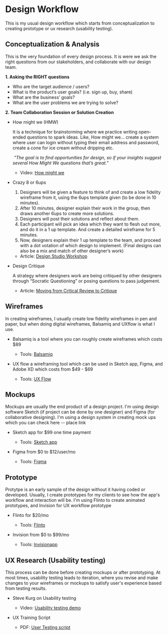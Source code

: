 # Design Workflow

This is my usual design workflow which starts from conceptualization to creating prototype or ux research (usability testing). 

## Conceptualization & Analysis

This is the very foundation of every design process. It is were we ask the right questions from our stakeholders, and collaborate with our design team.

**1. Asking the RIGHT questions**
* Who are the target audience / users?
* What is the product’s user goals? (i.e. sign up, buy, share)
* What are the business’ goals?
* What are the user problems we are trying to solve?

**2. Team Collaboration Session or Solution Creation**

* How might we (HMW)

  It is a technique for brainstorming where we practice writing open-ended questions to spark ideas. Like,  How might we... create a system where user can login without typing their email address and password, create a cone for ice cream without dripping etc.  

   _"The goal is to find opportunities for design, so if your insights suggest several How Might We questions that’s great.”_
  
  - Video: [How might we](https://vimeo.com/102964749)
  
* Crazy 8 or 6ups 
  1. Designers will be given a feature to think of and create a low fidelity wireframe from it, using the 6ups template   given (to be done in 10 minutes). 
  2. After 10 minutes, designer explain their work in the group, then draws another 6ups to create more solutions. 
  3. Designers will post their solutions and reflect about them.
  4. Each participant will pick an idea which they want to flesh out more, and do it in a 1 up template. And create a detailed wireframe for 5 minutes.
  5. Now, designers explain their 1 up template to the team, and proceed with a dot votation of which design to implement. (Final designs can also be a mix and match of other designer’s work)
  
  
    - Article: [Design Studio Workshop](https://articles.uie.com/design_studio_workshop/)
  
* Design Critique
    
    A strategy where designers work are being critiqued by other designers through “Socratic Questioning” or posing questions to pass judgement. 
    
    - Article: [Moving from Critical Review to Critique](https://www.uie.com/brainsparks/2011/10/27/moving-from-critical-review-to-critique/ )
    
## Wireframes

  In creating wireframes, I usually create low fidelity wireframes in pen and paper, but when doing digital wireframes, Balsamiq and UXflow is what I use.
  
  * Balsamiq is a tool where you can roughly create wireframes which costs $89
  
    - Tools: [Balsamiq](https://balsamiq.com/)
    
  * UX flow a wireframing tool which can be used in Sketch app, Figma, and Adobe XD which costs from $49 - $69
  
    - Tools: [UX Flow](https://lstore.graphics/uxflow/)
  
## Mockups

  Mockups are usually the end product of a design project. I'm using design software Sketch (if project can be done by one designer) and Figma (for collaborative designing). I'm using a design system in creating mock ups which you can check here -- place link
  
  * Sketch app for $99 one time payment
  
    - Tools: [Sketch app](https://www.sketchapp.com/)
    
  * Figma from $0 to $12/user/mo
  
    - Tools: [Figma](https://www.figma.com/)
  
## Prototype
  
  Protytpe is an early sample of the design without it having coded or developed. Usually, I create prototypes for my clients to see how the app's workflow and interaction will be. I'm using Flinto to create animated prototypes, and Invision for UX workflow prototype
  
  * Flinto for $20/mo
  
    - Tools: [Flinto](https://www.flinto.com/)
    
  * Invision from $0 to $99/mo
  
    - Tools: [Invisionapp](https://www.invisionapp.com/)
 
   
## UX Research (Usability testing) 

  This process can be done before creating mockups or after prototyping. At most times, usability testing leads to iteration, where you revise and make changes to your wireframes or mockups to satisfy user's experience based from testing results. 
  
  * Steve Kurg on Usability testing

    - Video: [Usability testing demo](https://www.youtube.com/watch?v=VTW1yYUqBm8)
 
 * UX Training Script
 
     - PDF: [User Testing script](https://www.dropbox.com/s/2fiae85r4wqzgf3/UXT-User-Test-Plan-2015.pdf?dl=0)
  
